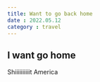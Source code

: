 ```yaml
---
title: Want to go back home
date : 2022.05.12
category : travel
---
```


## I want go home

Shiiiiiiiiiit America
